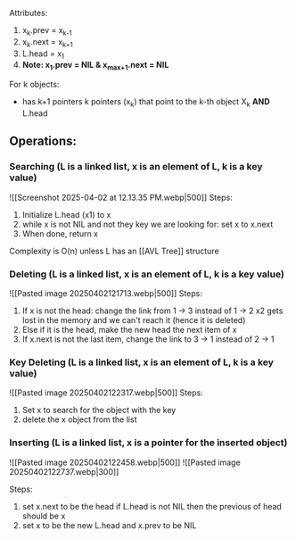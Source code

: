 Attributes:
1. x<sub>k</sub>.prev = x<sub>k-1</sub>
2. x<sub>k</sub>.next = x<sub>k+1</sub> 
3. L.head = x<sub>1</sub> 
4. **Note: x<sub>1</sub>.prev = NIL & x<sub>max+1</sub>.next = NIL** 

For k objects:
- has k+1 pointers
	k pointers (x<sub>k</sub>) that point to the k-th object X<sub>k</sub> **AND** L.head

## **Operations:**
### **Searching (L is a linked list, x is an element of L, k is a key value)** 
![[Screenshot 2025-04-02 at 12.13.35 PM.webp|500]]
Steps:
1. Initialize L.head (x1) to x
2. while x is not NIL and not they key we are looking for: set x to x.next
3. When done, return x

Complexity is O(n) unless L has an [[AVL Tree]] structure


### **Deleting (L is a linked list, x is an element of L, k is a key value)** 
![[Pasted image 20250402121713.webp|500]]
Steps:
1. If x is not the head: change the link from 1 -> 3 instead of 1 -> 2
	x2 gets lost in the memory and we can't reach it (hence it is deleted)
2. Else if it is the head, make the new head the next item of x
3. If x.next is not the last item, change the link to 3 -> 1 instead of 2 -> 1

### **Key Deleting (L is a linked list, x is an element of L, k is a key value)** 
![[Pasted image 20250402122317.webp|500]]
Steps:
1. Set x to search for the object with the key
2. delete the x object from the list

### **Inserting (L is a linked list, x is a pointer for the inserted object)**
![[Pasted image 20250402122458.webp|500]]
![[Pasted image 20250402122737.webp|300]]

Steps:
1. set x.next to be the head
	if L.head is not NIL then the previous of head should be x
2. set x to be the new L.head and x.prev to be NIL